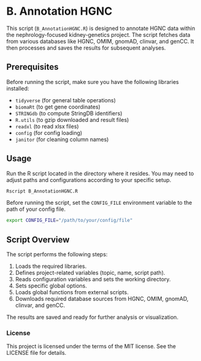 # B. Annotation HGNC

This script (`B_AnnotationHGNC.R`) is designed to annotate HGNC data within the nephrology-focused kidney-genetics project. The script fetches data from various databases like HGNC, OMIM, gnomAD, clinvar, and genCC. It then processes and saves the results for subsequent analyses.

## Prerequisites

Before running the script, make sure you have the following libraries installed:

- `tidyverse`  (for general table operations)
- `biomaRt`    (to get gene coordinates)
- `STRINGdb`   (to compute StringDB identifiers)
- `R.utils`    (to gzip downloaded and result files)
- `readxl`     (to read xlsx files)
- `config`     (for config loading)
- `janitor`    (for cleaning column names)

## Usage

Run the R script located in the directory where it resides. You may need to adjust paths and configurations according to your specific setup.

```bash
Rscript B_AnnotationHGNC.R
```

Before running the script, set the `CONFIG_FILE` environment variable to the path of your config file.

```bash
export CONFIG_FILE="/path/to/your/config/file"
```

## Script Overview

The script performs the following steps:

1. Loads the required libraries.
2. Defines project-related variables (topic, name, script path).
3. Reads configuration variables and sets the working directory.
4. Sets specific global options.
5. Loads global functions from external scripts.
6. Downloads required database sources from HGNC, OMIM, gnomAD, clinvar, and genCC.

The results are saved and ready for further analysis or visualization.

### License

This project is licensed under the terms of the MIT license. See the LICENSE file for details.
